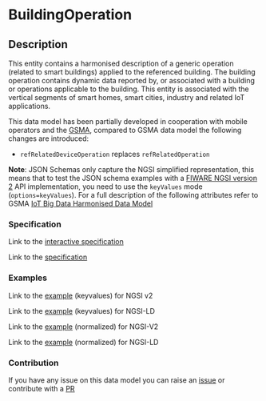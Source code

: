 # BuildingOperation

## Description 

This entity contains a harmonised description of a generic operation (related to
smart buildings) applied to the referenced building. The building operation
contains dynamic data reported by, or associated with a building or operations
applicable to the building. This entity is associated with the vertical segments
of smart homes, smart cities, industry and related IoT applications.

This data model has been partially developed in cooperation with mobile
operators and the [GSMA](https://www.gsma.com/iot/iot-big-data/), compared to
GSMA data model the following changes are introduced:

-   `refRelatedDeviceOperation` replaces `refRelatedOperation`

  **Note**: JSON Schemas only capture the NGSI simplified representation, this
means that to test the JSON schema examples with a
[FIWARE NGSI version 2](http://fiware.github.io/specifications/ngsiv2/stable)
API implementation, you need to use the `keyValues` mode (`options=keyValues`).
  For a full description of the following attributes refer to GSMA
[IoT Big Data Harmonised Data Model](https://github.com/GSMADeveloper/NGSI-LD-Entities)

### Specification

Link to the [interactive specification](https://swagger.lab.fiware.org/?url=https://smart-data-models.github.io/dataModel.Building/BuildingOperation/swagger.yaml)

Link to the [specification](https://smart-data-models.github.io/dataModel.Building/BuildingOperation/doc/spec.md)
### Examples

Link to the [example](https://smart-data-models.github.io/dataModel.Building/BuildingOperation/examples/example.json) (keyvalues) for NGSI v2

Link to the [example](https://smart-data-models.github.io/dataModel.Building/BuildingOperation/examples/example.jsonld) (keyvalues) for NGSI-LD

Link to the [example](https://smart-data-models.github.io/dataModel.Building/BuildingOperation/examples/example-normalized.json) (normalized) for NGSI-V2

Link to the [example](https://smart-data-models.github.io/dataModel.Building/BuildingOperation/examples/example-normalized.jsonld) (normalized) for NGSI-LD
### Contribution

 If you have any issue on this data model you can raise an [issue](https://github.com/smart-data-models/dataModel.Building/issues)  or contribute with a [PR](https://github.com/smart-data-models/dataModel.Building/pulls)